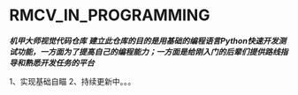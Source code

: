 # RMCV_IN_PROGRAMMING
***机甲大师视觉代码仓库***
***建立此仓库的目的是用基础的编程语言Python快速开发测试功能，一方面为了提高自己的编程能力；一方面是给刚入门的后辈们提供路线指导和熟悉开发任务的平台***

1、实现基础自瞄
2、持续更新中。。。
